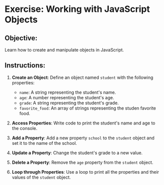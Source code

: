 # Exercise: Working with JavaScript Objects

## Objective:

Learn how to create and manipulate objects in JavaScript.

## Instructions:

1. **Create an Object**: Define an object named `student` with the following properties:

   - `name`: A string representing the student's name.
   - `age`: A number representing the student's age.
   - `grade`: A string representing the student's grade.
   - `favorite_food`: An array of strings representing the studen favorite food.

2. **Access Properties**: Write code to print the student's name and age to the console.

3. **Add a Property**: Add a new property `school` to the `student` object and set it to the name of the school.

4. **Update a Property**: Change the student's grade to a new value.

5. **Delete a Property**: Remove the `age` property from the `student` object.

6. **Loop through Properties**: Use a loop to print all the properties and their values of the `student` object.
